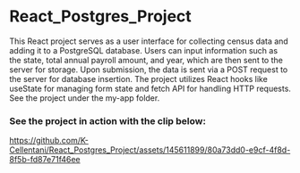﻿# React_Postgres_Project

This React project serves as a user interface for collecting census data and adding it to a PostgreSQL database. Users can input information such as the state, total annual payroll amount, and year, which are then sent to the server for storage. Upon submission, the data is sent via a POST request to the server for database insertion. The project utilizes React hooks like useState for managing form state and fetch API for handling HTTP requests. See the project under the my-app folder.

### See the project in action with the clip below:

https://github.com/K-Cellentani/React_Postgres_Project/assets/145611899/80a73dd0-e9cf-4f8d-8f5b-fd87e71f46ee

